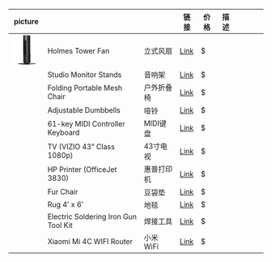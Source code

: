 
| picture |  |  | 链接 | 价格 | 描述 |  |  |  |  |
| -- | --- | --- | --- | --- | --- | --- | --- | --- | --- |
| <img src="https://github.com/likelian/sale/blob/main/pic/fan.png" height="60" width="60" > | Holmes Tower Fan | 立式风扇 | [Link](https://www.target.com/p/holmes-31-34-manual-tower-oscillating-fan-black/-/A-84300313) | $ |  |  |  |  |  |
| | Studio Monitor Stands  | 音响架 | [Link](https://www.sweetwater.com/store/detail/MonitorStd--on-stage-stands-sms6000-p-studio-monitor-stands-pair) | $ |  |  |  |  |  |
| | Folding Portable Mesh Chair | 户外折叠椅 | [Link](https://www.amazon.com/gp/product/B07GP6875S/ref=ppx_yo_dt_b_asin_title_o07_s00?ie=UTF8&psc=1) | $ |  |  |  |  |  |
| | Adjustable Dumbbells | 哑铃 | [Link](https://www.amazon.com/gp/product/B08KJHX6BY/ref=ppx_yo_dt_b_asin_title_o02_s00?ie=UTF8&psc=1) | $ |  |  |  |  |  |
| | 61-key MIDI Controller Keyboard | MIDI键盘 | [Link](https://www.sweetwater.com/store/detail/ImpactiX61--nektar-impact-ix61-61-key-midi-controller-keyboard) | $ |  |  |  |  |  |
| | TV (VIZIO 43” Class 1080p) | 43寸电视 | [Link](https://www.bestbuy.com/site/questions/vizio-43-class-42-5-diag--led-1080p-hdtv/5679000) | $ |  |  |  |  |  |
| | HP Printer (OfficeJet 3830) | 惠普打印机 | [Link](https://www.amazon.com/HP-OfficeJet-Wireless-Replenishment-K7V40A/dp/B013SKI4EM) | $ |  |  |  |  |  |
| | Fur Chair | 豆袋垫 | [Link](https://www.walmart.com/ip/Big-Joe-Chillum-Loveseat-Fuf-Chair/16923007) | $ |  |  |  |  |  |
| | Rug 4' x 6’ | 地毯 | [Link](https://www.amazon.com/SAFAVIEH-Collection-Moroccan-Non-Shedding-Entryway/dp/B01M12RPE1) | $ |  |  |  |  | 
| | Electric Soldering Iron Gun Tool Kit  | 焊接工具 | [Link](https://www.ebay.com/itm/293076031560) | $ |  |  |  |  | 
| | Xiaomi Mi 4C WIFI Router | 小米WiFi | [Link](https://www.ebay.com/itm/402658818424?hash=item5dc055f978:g:NPwAAOSwMj9gDd19) | $ |  |  |  |  | 
